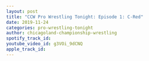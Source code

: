 ```yaml
---
layout: post
title: "CCW Pro Wrestling Tonight: Episode 1: C-Red"
date: 2019-11-24
categories: pro-wrestling-tonight
author: chicagoland-championship-wrestling
spotify_track_id: 
youtube_video_id: g3VOi_9dCNQ
apple_track_id: 
---
```

